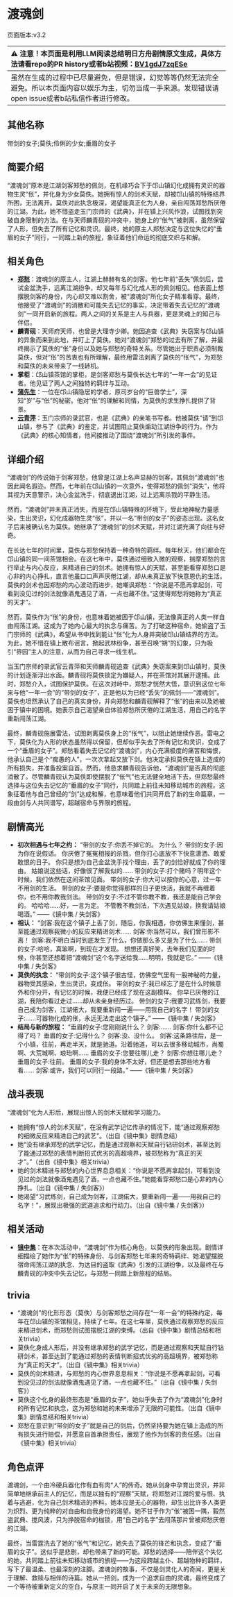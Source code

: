 # 渡魂剑
页面版本:v3.2
 

| :warning: 注意！本页面是利用LLM阅读总结明日方舟剧情原文生成，具体方法请看repo的PR history或者b站视频：[BV1gdJ7zqESe](https://www.bilibili.com/video/BV1gdJ7zqESe/)         |
|:----------------------------|
| 虽然在生成的过程中已尽量避免，但是错误，幻觉等等仍然无法完全避免。所以本页面内容以娱乐为主，切勿当成一手来源。发现错误请open issue或者b站私信作者进行修改。|



## 其他名称
带剑的女子;莫佚;伶俐的少女;垂眉的女子
## 简要介绍
“渡魂剑”原本是江湖剑客郑愁的佩剑，在机缘巧合下于邙山镇幻化成拥有灵识的器物生灵“伥”，并化身为少女莫佚。她拥有惊人的剑术天赋，却被邙山镇的特殊结界所困，无法离开。莫佚对此执念极深，渴望能真正化为人身，亲自闯荡郑愁所厌倦的江湖。为此，她不惜盗走玉门宗师的《武典》，并在镇上兴风作浪，试图找到突破自身限制的方法。在与天师麟青砚的冲突中，她身上的“伥气”被剥离，虽然保留了人形，但失去了所有记忆和灵识。最终，她的原主人郑愁决定与这位失忆的“垂眉的女子”同行，一同踏上新的旅程，象征着他们命运的彻底交织与和解。
## 相关角色
-   **[郑愁](extended_char_zheng_chou.md)**：渡魂剑的原主人，江湖上赫赫有名的剑客。他七年前“丢失”佩剑后，尝试金盆洗手，远离江湖纷争，却又每年与幻化成人形的佩剑相见。他表面上想摆脱剑客的身份，内心却又难以割舍，被“渡魂剑”所化女子精准看穿。最终，他接受了“渡魂剑”的消散和可能失去记忆的事实，决定带着失去记忆的“渡魂剑”一同开启新的旅程。两人之间的关系是主人与兵器，更是灵魂上的知己与伴侣。
-   **麟青砚**：天师府天师，也曾是大理寺少卿。她因追查《武典》失窃案与邙山镇的异象而来到此地，并盯上了莫佚。她对“渡魂剑”郑愁的过去有所了解，并最终揭示了莫佚的“伥”身份以及她与郑愁的奇特关系。尽管她出于职责必须制裁莫佚，但对“伥”的苦衷也有所理解，最终用雷法剥离了莫佚的“伥气”，为郑愁和莫佚的未来带来了一线转机。
-   **掌柜**：邙山镇茶馆的掌柜，是剑客郑愁与莫佚长达七年的“一年一会”的见证者。他见证了两人之间独特的羁绊与互动。
-   **[蒲先生](extended_char_pu_xian_sheng.md)**：一位在邙山镇隐居的学者，原司岁台的“巨兽学士”，深知“岁”与“伥”的秘密。他对“伥”的理解和同情，为莫佚的求生挣扎提供了背景。
-   **[云青萍](extended_char_yun_qing_ping.md)**：玉门宗师的录武官，也是《武典》的亲笔书写者。他被莫佚“请”到邙山镇，参与了《武典》的鉴定，并试图阻止莫佚煽动江湖纷争的行为。作为《武典》的核心知情者，他间接推动了围绕“渡魂剑”所引发的事件。
## 详细介绍
“渡魂剑”的传说始于剑客郑愁，他曾是江湖上名声显赫的剑客，其佩剑“渡魂剑”也因此闻名遐迩。然而，七年前在邙山镇的一次意外，使得郑愁的佩剑“消失”，他将其视为天意警示，决心金盆洗手，彻底退出江湖，过上远离杀戮的平静生活。

然而，“渡魂剑”并未真正消失，而是在邙山镇特殊的环境下，受此地神秘力量感染，生出灵识，幻化成器物生灵“伥”，并以一名“带剑的女子”的姿态出现。这名女子后来被确认名为莫佚。她继承了“渡魂剑”的剑术天赋，并对江湖充满了向往与好奇。

在长达七年的时间里，莫佚与郑愁保持着一种奇特的羁绊。每年秋天，他们都会在邙山镇的同一间茶馆相会。在这七年中，莫佚通过细致入微的观察，揣摩郑愁的言行举止与内心反应，来精进自己的剑术。她拥有惊人的天赋，甚至能看穿郑愁口是心非的内心挣扎，直言他虽口口声声厌倦江湖，却从未真正放下快意恩仇的生活。莫佚的剑术也因郑愁的内心波动而进步，她嘲讽郑愁：“你说是不愿再拿起剑，可看到没见过的剑法就像酒鬼遇见了酒，一点也藏不住。”这使得郑愁将她称为“真正的天才”。

然而，莫佚作为“伥”的身份，也意味着她被困于邙山镇，无法像真正的人类一样自由闯荡江湖。这成为了她内心最大的执念与痛苦。为了打破这种宿命，她偷盗了玉门宗师的《武典》，希望从书中找到能让“伥”化为人身并突破邙山镇结界的方法。为此，她不惜在镇上散布谣言，掀起武林纷争，甚至召唤“朔”的幻象，只为吸引“界园”主人的注意，从而为自己寻求一线生机。

当玉门宗师的录武官云青萍和天师麟青砚追查《武典》失窃案来到邙山镇时，莫佚的计划逐渐浮出水面。麟青砚将莫佚锁定为嫌疑人，并在茶馆对其展开逮捕。此时，郑愁介入，试图保护莫佚。在这次对峙中，郑愁才恍然大悟，意识到这位七年来与他“一年一会”的“带剑的女子”，正是他以为已经“丢失”的佩剑——“渡魂剑”。莫佚也坦然承认了自己的真实身份，并向郑愁和麟青砚解释了“伥”的由来以及她被困于镇中的困境。她表示自己渴望亲自体验郑愁所厌倦的江湖生活，用自己的名字重新闯荡江湖。

最终，麟青砚施展雷法，试图剥离莫佚身上的“伥气”，以阻止她继续作恶。雷电之下，莫佚化为人形的状态虽然得以保留，但却似乎失去了所有记忆和灵识，变成了一个“垂眉的女子”。郑愁看着失去记忆的“渡魂剑”，内心充满极度的痛苦和悔恨，他承认自己是个“痴愚的人”，一次次拿起又放下剑。他决定承担莫佚在镇上造成的所有损失，并准备投案自首。然而，他恳求麟青砚告诉他，“渡魂剑”是否真的彻底消散了。尽管麟青砚认为莫佚即使摆脱了“伥气”也无法健全地活下去，但郑愁最终选择与这位失去记忆的“垂眉的女子”同行，共同踏上前往未知移动城市的旅程。这象征着他与自己曾经的“剑”达成和解，也意味着他们共同开启了新的生命篇章，一段由剑与人共同谱写，超越宿命与界限的旅程。
## 剧情高光
*   **初次相遇与七年之约：**
    “带剑的女子:你丢不掉它的。
    为什么？
    带剑的女子:因为你在说假话。
    你厌倦了冤冤相报的杀戮，但你打心底放不下快意潇洒、敢爱敢恨的日子。
    你只是想为自己金盆洗手找个理由，丢了的剑恰好就成了你的理由。
    姑娘说这些话，好像很了解我似的......
    带剑的女子:打个赌吗？明年这个时候，我们依然在这间茶馆见面。
    带剑的女子:你大可以按你的心意，过一年不用剑的生活。
    带剑的女子:要是你觉得那样的日子更快活，我就不再缠着你，也不用你教我剑法。
    带剑的女子:不过不管你教不教，我还是能自己学会的。
    哈哈哈......好，一言为定。
    不管教不教剑法，下次遇见姑娘，换我请姑娘喝酒。”
    ——《镜中集 / 失剑客》
*   **相认：**
    “剑客:我在这个镇子上丢了剑，随后，你我相遇，你仿佛生来懂剑，甚至能通过观察我微小的反应来精进剑术......
    剑客:你当然可以，我们曾形影不离！
    剑客:我不明白当时到底发生了什么，你做那么多又是为了什么......
    带剑的女子:哈哈，真笨啊，到现在才发现。
    想想还真好笑，去年我们见面的时候，你甚至还想着把“渡魂剑”这个名字送给我......明明，我就是它。”
    ——《镜中集 / 失剑客》
*   **莫佚的执念：**
    “带剑的女子:这个镇子很古怪，仿佛空气里有一股神秘的力量，器物受其感染，生出灵识，变成伥。
    带剑的女子:我已经忘了是在什么时候意外和你分开，有记忆的时候，我便已经成了现在这副模样。
    你早已厌倦的江湖，我陪你看过走过......却从未亲身经历过。
    带剑的女子:我要习武练剑，我要自己成为剑客，江湖偌大，我要重新闯一遍——用我自己的名字！
    带剑的女子:......可器物化成的伥，永远无法走出这个镇子。”
    ——《镜中集 / 失剑客》
*   **结局与新的旅程：**
    “垂眉的女子:您刚刚说什么？
    剑客:......
    剑客:你什么都不记得了吗？
    垂眉的女子:记得什么？
    剑客:没、没什么。
    剑客:这条路往后，是一个小镇，往前，再走半天，就是驰道。沿着驰道，可以去很多移动城市，尚蜀啊、大荒城啊、琅珆啊......
    垂眉的女子:您要往哪儿走？
    剑客:你想往哪儿走？
    垂眉的女子:往前。
    垂眉的女子:我的身体不太好，但还是想去那些地方看看......
    剑客:或许，我们可以同行一段路。”
    ——《镜中集 / 失剑客》
## 战斗表现
“渡魂剑”化为人形后，展现出惊人的剑术天赋和学习能力。
*   她拥有“惊人的剑术天赋”，在没有武学记忆传承的情况下，能“通过观察郑愁的细微反应来精进自己的武艺”。（出自《镜中集》剧情总结）
*   她“没有继承郑愁的武学记忆，而是通过观察和天赋自行钻研剑术，甚至达到了能通过郑愁的表情判断招式优劣的高超境界，被郑愁称为“真正的天才”。”（出自《镜中集》相关trivia）
*   她的剑术精进与郑愁的内心世界息息相关：“你说是不愿再拿起剑，可看到没见过的剑法就像酒鬼遇见了酒，一点也藏不住。”她能看穿郑愁口是心非的内心挣扎。（出自《镜中集 / 失剑客》）
*   她渴望“习武练剑，自己成为剑客，江湖偌大，要重新闯一遍——用我自己的名字！”，展现出极强的武道追求和行动力。（出自《镜中集 / 失剑客》）
## 相关活动
-   **[镜中集](../stories/act19mini.md)**：在本次活动中，“渡魂剑”作为核心角色，以莫佚的形象出现。剧情详细描绘了她作为“伥”的特殊身份、与剑客郑愁七年来的奇特羁绊、她渴望摆脱宿命闯荡江湖的执念、为达目的盗取《武典》引发的江湖纷争，以及最终在与麟青砚的冲突中失去记忆，与郑愁一同踏上新旅程的结局。
## trivia
*   “渡魂剑”的化形形态（莫佚）与剑客郑愁之间存在“一年一会”的特殊约定，每年在邙山镇的茶馆相见，持续了七年。在这七年里，莫佚通过观察郑愁的反应来精进剑术，而郑愁则试图摆脱江湖的束缚。（出自《镜中集》剧情总结和相关trivia）
*   莫佚化身成人形后，并没有继承郑愁的武学记忆，而是通过观察和天赋自行钻研剑术，甚至达到了能通过郑愁的表情判断招式优劣的高超境界，被郑愁称为“真正的天才”。（出自《镜中集》相关trivia）
*   莫佚的剑术精进，与郑愁的内心世界息息相关：“你说是不愿再拿起剑，可看到没见过的剑法就像酒鬼遇见了酒，一点也藏不住。”（出自《镜中集 / 失剑客》）
*   莫佚这个化身的最终形态是“垂眉的女子”，她似乎失去了作为“渡魂剑”化身时的所有记忆和执念，这为郑愁和她的未来增添了无限的可能性。（出自《镜中集》剧情总结和相关trivia）
*   郑愁在意识到“带剑的女子”就是自己的剑后，仍然坚持要为她在镇上造成的所有损失进行赔偿，并愿意自首承担责任，展现了他作为剑客的责任感。（出自《镜中集》相关trivia）
## 角色点评
渡魂剑，一个由冷硬兵器化作有血有肉“人”的传奇。她从剑身中孕育出灵识，并非简单地继承前主人的记忆，而是以独有的“观察”天赋，将郑愁对江湖的爱与恨、执着与逃避，化为自己剑术精进的养料。她本应是无心的器物，却生出比许多人类更为炽烈、更为纯粹的对自由和自我身份的渴望。她不甘于作为“伥”被困一隅，毅然盗武典、搅风波，只为挣脱宿命的枷锁，用“自己的名字”去闯荡那片曾被郑愁厌倦的江湖。

最终，当雷霆洗去了她的“伥气”和记忆，她失去了莫佚的锋芒和执念，变成了“垂眉的女子”。这似乎是悲剧，却也带来了新的可能。郑愁的选择——陪伴这个失忆的她，共同踏上前往未知移动城市的旅程——为这段跨越主仆、超越物种的羁绊，写下了最温柔、也最深刻的注脚。渡魂剑的故事，不仅是剑灵化人的奇闻，更是关于理解、救赎与相伴的诗篇。她从一把剑，成为一个追求自由的灵魂，最终变成了一个等待被重新定义的空白，与原主一同开启了关于未来的无限想象。